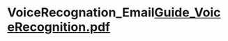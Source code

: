 # VoiceRecognation_Email[Guide_VoiceRecognition.pdf](https://github.com/Xe12la/VoiceRecognation_Email/files/11342167/Guide_VoiceRecognition.pdf)
